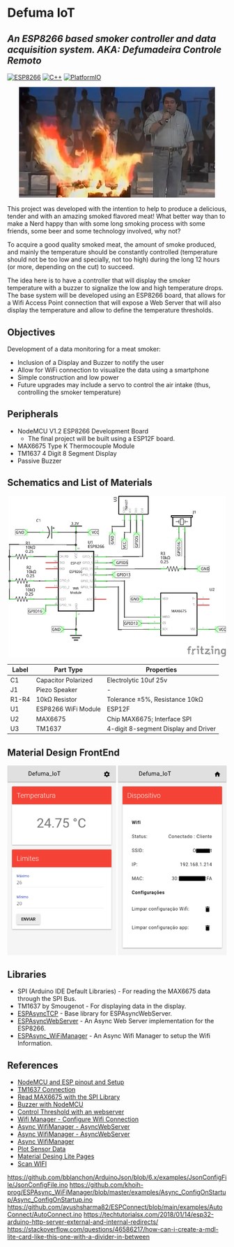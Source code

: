 # Defuma IoT

## _An ESP8266 based smoker controller and data acquisition system. AKA: Defumadeira Controle Remoto_
[![ESP8266](https://img.shields.io/badge/ESP-8266-blue.svg)](https://github.com/esp8266/esp8266-wiki)
[![C++](https://img.shields.io/badge/C-++-blue.svg)]()
[![PlatformIO](https://img.shields.io/badge/Platform-IO-blue.svg)](https://platformio.org/)

<p align="center">
  <img width="450" src="https://raw.githubusercontent.com/lgmarin/defuma_iot/main/img/tapegandofogo.jpg" alt="Tá pegando fogo BIXO!!!!">
</p>

This project was developed with the intention to help to produce a delicious, tender and with an amazing smoked flavored meat! What better way than to make a Nerd happy than with some long smoking process with some friends, some beer and some technology involved, why not?

To acquire a good quality smoked meat, the amount of smoke produced, and mainly the temperature should be constantly controlled (temperature should not be too low and specially, not too high) during the long 12 hours (or more, depending on the cut) to succeed.

The idea here is to have a controller that will display the smoker temperature with a buzzer to signalize the low and high temperature drops. The base system will be developed using an ESP8266 board, that allows for a Wifi Access Point connection that will expose a Web Server that will also display the temperature and allow to define the temperature thresholds.

## Objectives

Development of a data monitoring for a meat smoker:

* Inclusion of a Display and Buzzer to notify the user
* Allow for WiFi connection to visualize the data using a smartphone
* Simple construction and low power
* Future upgrades may include a servo to control the air intake (thus, controlling the smoker temperature)

## Peripherals

* NodeMCU V1.2 ESP8266 Development Board
    * The final project will be built using a ESP12F board.
* MAX6675 Type K Thermocouple Module
* TM1637 4 Digit 8 Segment Display
* Passive Buzzer

## Schematics and List of Materials

<p align="center">
  <img width="500" src="https://raw.githubusercontent.com/lgmarin/defuma_iot/main/img/schematics_schem.png" alt="Schematics">
</p>

| Label | Part Type | Properties |
|-----|-----|---|
|C1|Capacitor Polarized|Electrolytic 10uf 25v|
|J1|Piezo Speaker|-|
|R1-R4|10kΩ Resistor|Tolerance ±5%, Resistance 10kΩ|
|U1|ESP8266 WiFi Module|ESP12F|
|U2|MAX6675|Chip MAX6675; Interface SPI|
|U3|TM1637|4-digit 8-segment Display and Driver|

## Material Design FrontEnd

<p align="center">
  <img width="250" src="https://raw.githubusercontent.com/lgmarin/defuma_iot/main/img/home.png" alt="Home Screen">
  <img width="250" src="https://raw.githubusercontent.com/lgmarin/defuma_iot/main/img/config.png" alt="Config Screen">
</p>

## Libraries

* SPI (Arduino IDE Default Libraries) - For reading the MAX6675 data through the SPI Bus.
* TM1637 by Smougenot - For displaying data in the display.
* [ESPAsyncTCP](https://github.com/me-no-dev/ESPAsyncTCP) - Base library for ESPAsyncWebServer.
* [ESPAsyncWebServer](https://github.com/me-no-dev/ESPAsyncWebServer) - An Async Web Server implementation for the ESP8266.
* [ESPAsync_WiFiManager](https://github.com/khoih-prog/ESPAsync_WiFiManager) - An Async Wifi Manager to setup the Wifi Information.

## References

* [NodeMCU and ESP pinout and Setup](https://www.mischianti.org/2021/05/08/esp12-esp07-esp8266-flash-pinout-specs-and-arduino-ide-configuration-6/)
* [TM1637 Connection](https://www.electroniclinic.com/tm1637-a-4-digit-7-segment-display-with-arduino/)
* [Read MAX6675 with the SPI Library](https://arduinodiy.wordpress.com/2019/12/06/using-a-max6675-temperature-sensor-without-a-library/)
* [Buzzer with NodeMCU](https://www.geekering.com/categories/embedded-sytems/esp8266/ricardocarreira/esp8266-nodemcu-make-some-noise-with-buzzers/)
* [Control Threshold with an webserver](https://microcontrollerslab.com/esp32-esp8266-thermostat-web-server-control-output-temperature-threshold/)
* [Wifi Manager - Configure Wifi Connection](https://randomnerdtutorials.com/wifimanager-with-esp8266-autoconnect-custom-parameter-and-manage-your-ssid-and-password/)
* [Async WifiManager - AsyncWebServer](https://randomnerdtutorials.com/esp8266-nodemcu-wi-fi-manager-asyncwebserver/)
* [Async WifiManager - AsyncWebServer](https://microcontrollerslab.com/esp32-wi-fi-manager-asyncwebserver/)
* [Async WifiManager](https://stonez56.blogspot.com/2021/07/asyncwifimanager-elegantota-esp8266.html)
* [Plot Sensor Data](https://randomnerdtutorials.com/esp32-esp8266-plot-chart-web-server/)
* [Material Desing Lite Pages](https://www.luisllamas.es/material-design-esp8266/)
* [Scan WIFI](https://www.engineersgarage.com/esp8266-post-data-to-thingspeak-server/)

https://github.com/bblanchon/ArduinoJson/blob/6.x/examples/JsonConfigFile/JsonConfigFile.ino
https://github.com/khoih-prog/ESPAsync_WiFiManager/blob/master/examples/Async_ConfigOnStartup/Async_ConfigOnStartup.ino
https://github.com/ayushsharma82/ESPConnect/blob/main/examples/AutoConnect/AutoConnect.ino
https://techtutorialsx.com/2018/01/14/esp32-arduino-http-server-external-and-internal-redirects/
https://stackoverflow.com/questions/46586217/how-can-i-create-a-mdl-lite-card-like-this-one-with-a-divider-in-between